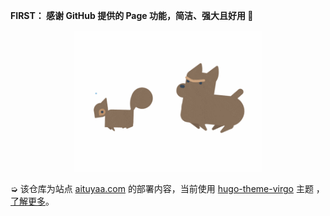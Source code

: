 **FIRST： 感谢 GitHub 提供的 Page 功能，简洁、强大且好用 🎉**

<img src="404.gif" width="300" style="display: block;margin: 16px auto;" />

➭ 该仓库为站点 [aituyaa.com](https://aituyaa.com/) 的部署内容，当前使用 [hugo-theme-virgo](https://github.com/loveminimal/hugo-theme-virgo) 主题 ，[了解更多](https://aituyaa.com/%E5%A6%82%E4%BD%95%E4%BD%BF%E7%94%A8-hugo-theme-virgo-%E4%B8%BB%E9%A2%98/)。
